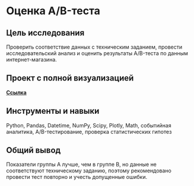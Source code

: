 # Оценка A/B-теста

## Цель исследования
Проверить соответствие данных с техническим заданием, провести исследовательский анализ и оценить результаты A/B-теста по данным интернет-магазина.

## Проект с полной визуализацией
[**Ссылка**](https://drive.google.com/file/d/176u3wXRzRgeKJaLs6EW0eSne5SFk-oLS/view?usp=sharing)

## Инструменты и навыки
Python, Pandas, Datetime, NumPy, Scipy, Plotly, Math, событийная аналитика, A/B-тестирование, проверка статистических гипотез

## Общий вывод
Показатели группы А лучше, чем в группе В, но данные не соответствуют техническому заданию, поэтому рекомендовано провести тест повторно и учесть допущенные ошибки.